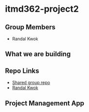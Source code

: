 # itmd362-project2

## Group Members

- Randal Kwok

## What we are building

## Repo Links
- [Shared group repo](https://github.com/CotermCoders/itmd362-project2)
- [Randal Kwok](https://github.com/randalkwok/itmd362-project2)

## Project Management App